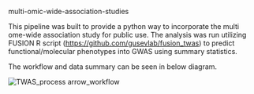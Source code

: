 multi-omic-wide-association-studies

This pipeline was built to provide a python way to incorporate the multi ome-wide association study for public use. The analysis was run utilizing FUSION R script (https://github.com/gusevlab/fusion_twas) to predict functional/molecular phenotypes into GWAS using summary statistics.

The workflow and data summary can be seen in below diagram.


![TWAS_process arrow_workflow](https://user-images.githubusercontent.com/38105029/145844473-53586bc0-a36d-403d-8eba-265a0a63e438.png)

